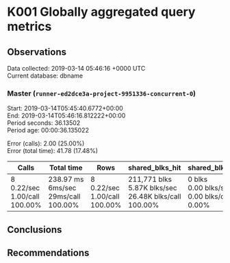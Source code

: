 # K001 Globally aggregated query metrics

## Observations ##
Data collected: 2019-03-14 05:46:16 +0000 UTC  
Current database: dbname  



### Master (`runner-ed2dce3a-project-9951336-concurrent-0`) ###
Start: 2019-03-14T05:45:40.6772+00:00  
End: 2019-03-14T05:46:16.812222+00:00  
Period seconds: 36.13502  
Period age: 00:00:36.135022  

Error (calls): 2.00 (25.00%)  
Error (total time): 41.78 (17.48%)

Calls | Total&nbsp;time | Rows | shared_blks_hit | shared_blks_read | shared_blks_dirtied | shared_blks_written | blk_read_time | blk_write_time | kcache_reads | kcache_writes | kcache_user_time_ms | kcache_system_time 
-------|------------|------|-----------------|------------------|---------------------|---------------------|---------------|----------------|--------------|---------------|---------------------|--------------------
8<br/>0.22/sec<br/>1.00/call<br/>100.00% |238.97&nbsp;ms<br/>6ms/sec<br/>29ms/call<br/>100.00% |8<br/>0.22/sec<br/>1.00/call<br/>100.00% |211,771&nbsp;blks<br/>5.87K&nbsp;blks/sec<br/>26.48K&nbsp;blks/call<br/>100.00% |0&nbsp;blks<br/>0.00&nbsp;blks/sec<br/>0.00&nbsp;blks/call<br/>0.00% |0&nbsp;blks<br/>0.00&nbsp;blks/sec<br/>0.00&nbsp;blks/call<br/>0.00% |0&nbsp;blks<br/>0.00&nbsp;blks/sec<br/>0.00&nbsp;blks/call<br/>0.00% |0.00&nbsp;ms<br/>0s/sec<br/>0s/call<br/>0.00% |0.00&nbsp;ms<br/>0s/sec<br/>0s/call<br/>0.00% |0.00&nbsp;bytes<br/>0.00&nbsp;bytes/sec<br/>0.00&nbsp;bytes/call<br/>0.00% |0.00&nbsp;bytes<br/>0.00&nbsp;bytes/sec<br/>0.00&nbsp;bytes/call<br/>0.00% |0.00&nbsp;ms<br/>0s/sec<br/>0s/call<br/>0.00% |0.00&nbsp;ms<br/>0s/sec<br/>0s/call<br/>0.00%





## Conclusions ##


## Recommendations ##

